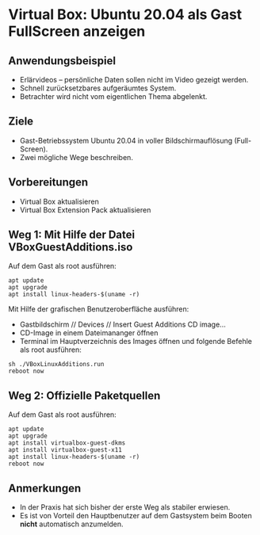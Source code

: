 # Virtual Box: Ubuntu 20.04 als Gast FullScreen anzeigen

## Anwendungsbeispiel
* Erlärvideos – persönliche Daten sollen nicht im Video gezeigt werden.
* Schnell zurücksetzbares aufgeräumtes System.
* Betrachter wird nicht vom eigentlichen Thema abgelenkt.

## Ziele
* Gast-Betriebssystem Ubuntu 20.04 in voller Bildschirmauflösung (Full-Screen).
* Zwei mögliche Wege beschreiben.

## Vorbereitungen
* Virtual Box aktualisieren
* Virtual Box Extension Pack aktualisieren

## Weg 1: Mit Hilfe der Datei VBoxGuestAdditions.iso
Auf dem Gast als root ausführen:
```
apt update
apt upgrade
apt install linux-headers-$(uname -r)
```
Mit Hilfe der grafischen Benutzeroberfläche ausführen:

* Gastbildschirm // Devices // Insert Guest Additions CD image...
* CD-Image in einem Dateimananger öffnen
* Terminal im Hauptverzeichnis des Images öffnen und folgende Befehle als root ausführen:
```
sh ./VBoxLinuxAdditions.run
reboot now
```

## Weg 2: Offizielle Paketquellen
Auf dem Gast als root ausführen:
```
apt update
apt upgrade
apt install virtualbox-guest-dkms
apt install virtualbox-guest-x11
apt install linux-headers-$(uname -r)
reboot now
```

## Anmerkungen
* In der Praxis hat sich bisher der erste Weg als stabiler erwiesen.
* Es ist von Vorteil den Hauptbenutzer auf dem Gastsystem beim Booten **nicht** automatisch anzumelden.
